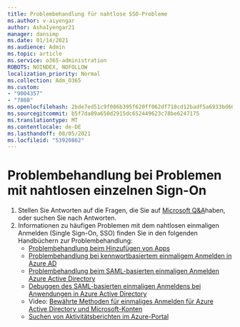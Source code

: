 ```yaml
---
title: Problembehandlung für nahtlose SSO-Probleme
ms.author: v-aiyengar
author: AshaIyengar21
manager: dansimp
ms.date: 01/14/2021
ms.audience: Admin
ms.topic: article
ms.service: o365-administration
ROBOTS: NOINDEX, NOFOLLOW
localization_priority: Normal
ms.collection: Adm_O365
ms.custom:
- "9004357"
- "7808"
ms.openlocfilehash: 2bde7ed51c9f086b395f620ff062df718cd12badf5a6933bd60ca0f81d6501eb
ms.sourcegitcommit: b5f7da89a650d2915dc652449623c78be6247175
ms.translationtype: MT
ms.contentlocale: de-DE
ms.lasthandoff: 08/05/2021
ms.locfileid: "53920862"
---
```

# <a name="troubleshooting-seamless-single-sign-on-issues"></a>Problembehandlung bei Problemen mit nahtlosen einzelnen Sign-On

1. Stellen Sie Antworten auf die Fragen, die Sie auf [Microsoft Q&A](https://docs.microsoft.com/azure/active-directory/reports-monitoring/howto-find-activity-reports#troubleshoot-issues-with-activity-reports)haben, oder suchen Sie nach Antworten.
1. Informationen zu häufigen Problemen mit dem nahtlosen einmaligen Anmelden (Single Sign-On, SSO) finden Sie in den folgenden Handbüchern zur Problembehandlung:
    - [Problembehandlung beim Hinzufügen von Apps](https://docs.microsoft.com/azure/active-directory/manage-apps/troubleshoot-adding-apps) 
    - [Problembehandlung bei kennwortbasiertem einmaligem Anmelden in Azure AD](https://docs.microsoft.com/azure/active-directory/manage-apps/troubleshoot-password-based-sso) 
    - [Problembehandlung beim SAML-basierten einmaligen Anmelden Azure Active Directory](https://docs.microsoft.com/azure/active-directory/manage-apps/troubleshoot-saml-based-sso) 
    - [Debuggen des SAML-basierten einmaligen Anmeldens bei Anwendungen in Azure Active Directory](https://docs.microsoft.com/azure/active-directory/manage-apps/debug-saml-sso-issues) 
    - Video: [Bewährte Methoden für einmaliges Anmelden für Azure Active Directory und Microsoft-Konten](https://azure.microsoft.com/resources/videos/ignite-2018-single-sign-on-best-practices-for-azure-active-directory-and-microsoft-accounts/) 
    - [Suchen von Aktivitätsberichten im Azure-Portal](https://docs.microsoft.com/azure/active-directory/reports-monitoring/howto-find-activity-reports#troubleshoot-issues-with-activity-reports)